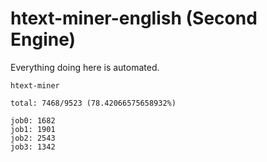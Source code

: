 # htext-miner-english (Second Engine)

Everything doing here is automated.

```
htext-miner

total: 7468/9523 (78.42066575658932%)

job0: 1682
job1: 1901
job2: 2543
job3: 1342
```